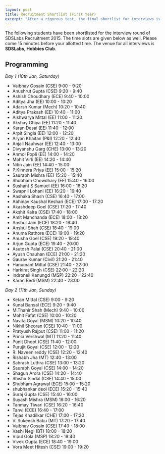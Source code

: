 ```yaml
---
layout: post
title: Recruitment Shortlist (First Year)
excerpt: "After a rigorous test, the final shortlist for interviews is ready!"
---
```


The following students have been shortlisted for the interview round of SDSLabs Recruitment 2015. The time slots are given below as well. Please come 15 minutes before your allotted time. The venue for all interviews is **SDSLabs, Hobbies Club**.

## Programming

*Day 1 (10th Jan, Saturday)*

* Vaibhav Gosain (CSE) 9:00 - 9:20
* Anushrut Gupta (CSE) 9:20 - 9:40
* Ashish Choudhary (ECE) 9:40 - 10:00
* Aditya Jha (EE) 10:00 - 10:20
* Adarsh Kumar (Mech) 10:20 - 10:40
* Aditya Prakash (EE) 10:40 - 11:00
* Aishwarya Mittal (EE) 11:00 - 11:20
* Akshay Ghiya (EE) 11:20 - 11:40
* Karan Desai (EE) 11:40 - 12:00
* Arpit Singla  (EE) 12:00 - 12:20
* Aryan Khaitan (P&I) 12:20 - 12:40
* Anjali Nauhwar (EE) 12:40 - 13:00
* Divyanshu Garg (CHE) 13:00 - 13:20
* Anmol Popli (EE) 14:00 - 14:20
* Mohit Virli (EE) 14:20 - 14:40
* Nitin Jain (EE) 14:40 - 15:00
* P.Kinnera Priya (EE) 15:00 - 15:20
* Saurabh Mishra (EE) 15:20 - 15:40
* Shubham Chowdhary (EE) 15:40 - 16:00
* Sushant S Samuel (EE) 16:00 - 16:20
* Swapnil Lohani (EE) 16:20 - 16:40
* Aashaka Shash (CSE) 16:40 - 17:00
* Abhinav Kaushal Keshari (ECE) 17:00 - 17:20
* Akashdeep Goel (CSE) 17:20 - 17:40
* Akshit Kalra (CSE) 17:40 - 18:00
* Amit Manchanda (ECE) 18:00 - 18:20
* Anshul Jain (ECE) 18:20 - 18:40
* Anshul Shah (CSE) 18:40 - 19:00
* Anuma Rathore (ECE) 19:00 - 19:20
* Anusha Goel (CSE) 19:20 - 19:40
* Arjun Gupta (ECE) 19:40 - 20:00
* Asutosh Palai (CSE) 20:40 - 21:00
* Ayush Chauhan (ECE) 21:00 - 21:20
* Gaurav Kumar (Civil) 21:20 - 21:40
* Hanumant Mittal (CSE) 21:40 - 22:00
* Harkirat Singh (CSE) 22:00 - 22:20
* Indroneil Kanungd (MSP) 22:20 - 22:40
* Karan Bedi (MSM) 22:40 - 23:00

*Day 2 (11th Jan, Sunday)*

* Ketan Mittal (CSE) 9:00 - 9:20
* Kunal Bansal (ECE) 9:20 - 9:40
* M.Thahir Shah (Mech) 9:40 - 10:00
* Mohit Fafat (CSE) 10:00 - 10:20
* Navita Goyal (MSM) 10:20 - 10:40
* Nikhil Sheoran (CSE) 10:40 - 11:00
* Pratyush Rajput (CSE) 11:00 - 11:20
* Princi Vershwal (MT) 11:20 - 11:40
* Punit Dhoot (CSE) 11:40 - 12:00
* Purujit Goyal (CSE) 12:00 - 12:20
* R. Naveen reddy (CSE) 12:20 - 12:40
* Rishabh Jha (MT) 12:40 - 13:00
* Sahrash Luthra (CSE) 13:00 - 13:20
* Saurabh Goyal (CSE) 14:00 - 14:20
* Shagun Arora (CSE) 14:20 - 14:40
* Shishir Sindal (CSE) 14:40 - 15:00
* Shubham Agrawal (ECE) 15:00 - 15:20
* shubhankar deol (ECE) 15:20 - 15:40
* Suraj Gupta (CSE) 15:40 - 16:00
* Suyash Mishra (MSM) 16:00 - 16:20
* Tanmay Tiwari (CSE) 16:20 - 16:40
* Tanvi (ECE) 16:40 - 17:00
* Tejas Khadilkar (CHE) 17:00 - 17:20
* V. Sukeesh Babu (MT) 17:20 - 17:40
* Vaibhav Gosain (CSE) 17:40 - 18:00
* Vashi Negi (BT) 18:00 - 18:20
* Vipul Gola (MSP) 18:20 - 18:40
* Vivek Gupta (ECE) 18:40 - 19:00
* Vora Meet Hitesh (CSE) 19:00 - 19:20
